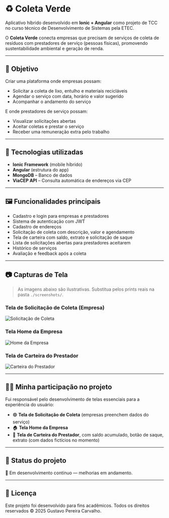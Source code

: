 # ♻️ Coleta Verde

Aplicativo híbrido desenvolvido em **Ionic + Angular** como projeto de TCC no curso técnico de Desenvolvimento de Sistemas pela ETEC.

O **Coleta Verde** conecta empresas que precisam de serviços de coleta de resíduos com prestadores de serviço (pessoas físicas), promovendo sustentabilidade ambiental e geração de renda.

---

## 🎯 Objetivo

Criar uma plataforma onde empresas possam:
- Solicitar a coleta de lixo, entulho e materiais recicláveis
- Agendar o serviço com data, horário e valor sugerido
- Acompanhar o andamento do serviço

E onde prestadores de serviço possam:
- Visualizar solicitações abertas
- Aceitar coletas e prestar o serviço
- Receber uma remuneração extra pelo trabalho

---

## 📲 Tecnologias utilizadas

- **Ionic Framework** (mobile híbrido)
- **Angular** (estrutura do app)
- **MongoDB** – Banco de dados
- **ViaCEP API** – Consulta automática de endereços via CEP

---

## 🖼️ Funcionalidades principais

- Cadastro e login para empresas e prestadores
- Sistema de autenticação com JWT
- Cadastro de endereços
- Solicitação de coleta com descrição, valor e agendamento
- Tela de carteira com saldo, extrato e solicitação de saque
- Lista de solicitações abertas para prestadores aceitarem
- Histórico de serviços
- Avaliação e feedback após a coleta

---


## 📷 Capturas de Tela

> As imagens abaixo são ilustrativas. Substitua pelos prints reais na pasta `./screenshots/`.

### Tela de Solicitação de Coleta (Empresa)
![Solicitação de Coleta](./screenshots/solicitacao.png)

### Tela Home da Empresa
![Home da Empresa](./screenshots/home-empresa.png)

### Tela de Carteira do Prestador
![Carteira do Prestador](./screenshots/carteira.png)

---

## 👨‍💻 Minha participação no projeto

Fui responsável pelo desenvolvimento de telas essenciais para a experiência do usuário:

- 🟢 **Tela de Solicitação de Coleta** (empresas preenchem dados do serviço)
- 🏠 **Tela Home da Empresa**
- 💼 **Tela de Carteira do Prestador**, com saldo acumulado, botão de saque, extrato (com dados fictícios no momento)

---

## 🧪 Status do projeto

🚧 Em desenvolvimento contínuo — melhorias em andamento.

---

## 📄 Licença

Este projeto foi desenvolvido para fins acadêmicos. Todos os direitos reservados © 2025 Gustavo Pereira Carvalho.

